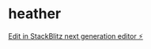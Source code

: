 # heather

[Edit in StackBlitz next generation editor ⚡️](https://stackblitz.com/~/github.com/Intelliwebchatt/heather)